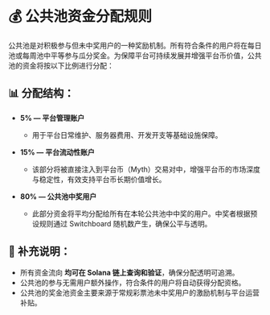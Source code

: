 # 💰 公共池资金分配规则

公共池是对积极参与但未中奖用户的一种奖励机制。所有符合条件的用户将在每日池或每周池中平等参与瓜分奖金。为保障平台可持续发展并增强平台币价值，公共池的资金将按以下比例进行分配：

## 📊 分配结构：

- **5% — 平台管理账户**
  - 用于平台日常维护、服务器费用、开发开支等基础设施保障。
  
- **15% — 平台流动性账户**
  - 该部分将被直接注入到平台币（Myth）交易对中，增强平台币的市场深度与稳定性，有效支持平台币长期价值增长。

- **80% — 公共池中奖用户**
  - 此部分资金将平均分配给所有在本轮公共池中中奖的用户。中奖者根据预设规则通过 Switchboard 随机数产生，确保公平与透明。

## 📝 补充说明：

- 所有资金流向 **均可在 Solana 链上查询和验证**，确保分配透明可追溯。
- 公共池的参与无需用户额外操作，符合条件的用户将自动获得分配资格。
- 公共池的奖金池资金主要来源于常规彩票池未中奖用户的激励机制与平台运营补贴。
